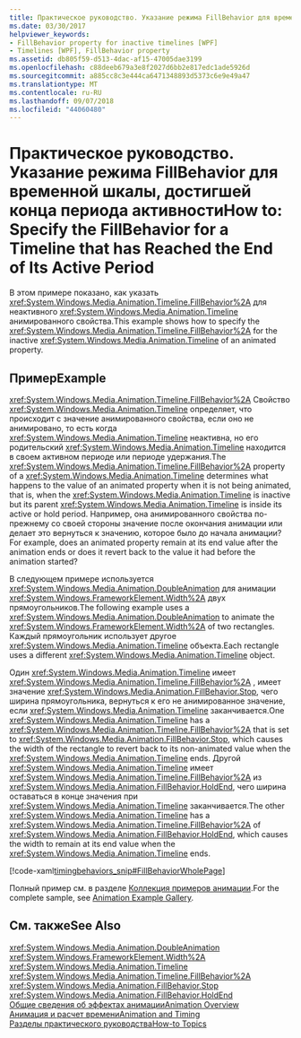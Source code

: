 ```yaml
---
title: Практическое руководство. Указание режима FillBehavior для временной шкалы, достигшей конца периода активности
ms.date: 03/30/2017
helpviewer_keywords:
- FillBehavior property for inactive timelines [WPF]
- Timelines [WPF], FillBehavior property
ms.assetid: db805f59-d513-4dac-af15-47005dae3199
ms.openlocfilehash: c88deeb679a3e8f2027d6bb2e817edc1ade5926d
ms.sourcegitcommit: a885cc8c3e444ca6471348893d5373c6e9e49a47
ms.translationtype: MT
ms.contentlocale: ru-RU
ms.lasthandoff: 09/07/2018
ms.locfileid: "44060480"
---
```

# <a name="how-to-specify-the-fillbehavior-for-a-timeline-that-has-reached-the-end-of-its-active-period"></a><span data-ttu-id="33442-102">Практическое руководство. Указание режима FillBehavior для временной шкалы, достигшей конца периода активности</span><span class="sxs-lookup"><span data-stu-id="33442-102">How to: Specify the FillBehavior for a Timeline that has Reached the End of Its Active Period</span></span>
<span data-ttu-id="33442-103">В этом примере показано, как указать <xref:System.Windows.Media.Animation.Timeline.FillBehavior%2A> для неактивного <xref:System.Windows.Media.Animation.Timeline> анимированного свойства.</span><span class="sxs-lookup"><span data-stu-id="33442-103">This example shows how to specify the <xref:System.Windows.Media.Animation.Timeline.FillBehavior%2A> for the inactive <xref:System.Windows.Media.Animation.Timeline> of an animated property.</span></span>  
  
## <a name="example"></a><span data-ttu-id="33442-104">Пример</span><span class="sxs-lookup"><span data-stu-id="33442-104">Example</span></span>  
 <span data-ttu-id="33442-105"><xref:System.Windows.Media.Animation.Timeline.FillBehavior%2A> Свойство <xref:System.Windows.Media.Animation.Timeline> определяет, что происходит с значение анимированного свойства, если оно не анимировано, то есть когда <xref:System.Windows.Media.Animation.Timeline> неактивна, но его родительский <xref:System.Windows.Media.Animation.Timeline> находится в своем активном периоде или периоде удержания.</span><span class="sxs-lookup"><span data-stu-id="33442-105">The <xref:System.Windows.Media.Animation.Timeline.FillBehavior%2A> property of a <xref:System.Windows.Media.Animation.Timeline> determines what happens to the value of an animated property when it is not being animated, that is, when the <xref:System.Windows.Media.Animation.Timeline> is inactive but its parent <xref:System.Windows.Media.Animation.Timeline> is inside its active or hold period.</span></span> <span data-ttu-id="33442-106">Например, она анимированного свойства по-прежнему со своей стороны значение после окончания анимации или делает это вернуться к значению, которое было до начала анимации?</span><span class="sxs-lookup"><span data-stu-id="33442-106">For example, does an animated property remain at its end value after the animation ends or does it revert back to the value it had before the animation started?</span></span>  
  
 <span data-ttu-id="33442-107">В следующем примере используется <xref:System.Windows.Media.Animation.DoubleAnimation> для анимации <xref:System.Windows.FrameworkElement.Width%2A> двух прямоугольников.</span><span class="sxs-lookup"><span data-stu-id="33442-107">The following example uses a <xref:System.Windows.Media.Animation.DoubleAnimation> to animate the <xref:System.Windows.FrameworkElement.Width%2A> of two rectangles.</span></span> <span data-ttu-id="33442-108">Каждый прямоугольник использует другое <xref:System.Windows.Media.Animation.Timeline> объекта.</span><span class="sxs-lookup"><span data-stu-id="33442-108">Each rectangle uses a different <xref:System.Windows.Media.Animation.Timeline> object.</span></span>  
  
 <span data-ttu-id="33442-109">Один <xref:System.Windows.Media.Animation.Timeline> имеет <xref:System.Windows.Media.Animation.Timeline.FillBehavior%2A> , имеет значение <xref:System.Windows.Media.Animation.FillBehavior.Stop>, чего ширина прямоугольника, вернуться к его не анимированное значение, если <xref:System.Windows.Media.Animation.Timeline> заканчивается.</span><span class="sxs-lookup"><span data-stu-id="33442-109">One <xref:System.Windows.Media.Animation.Timeline> has a <xref:System.Windows.Media.Animation.Timeline.FillBehavior%2A> that is set to <xref:System.Windows.Media.Animation.FillBehavior.Stop>, which causes the width of the rectangle to revert back to its non-animated value when the <xref:System.Windows.Media.Animation.Timeline> ends.</span></span> <span data-ttu-id="33442-110">Другой <xref:System.Windows.Media.Animation.Timeline> имеет <xref:System.Windows.Media.Animation.Timeline.FillBehavior%2A> из <xref:System.Windows.Media.Animation.FillBehavior.HoldEnd>, чего ширина оставаться в конце значения при <xref:System.Windows.Media.Animation.Timeline> заканчивается.</span><span class="sxs-lookup"><span data-stu-id="33442-110">The other <xref:System.Windows.Media.Animation.Timeline> has a <xref:System.Windows.Media.Animation.Timeline.FillBehavior%2A> of <xref:System.Windows.Media.Animation.FillBehavior.HoldEnd>, which causes the width to remain at its end value when the <xref:System.Windows.Media.Animation.Timeline> ends.</span></span>  
  
 [!code-xaml[timingbehaviors_snip#FillBehaviorWholePage](../../../../samples/snippets/csharp/VS_Snippets_Wpf/timingbehaviors_snip/CSharp/FillBehaviorExample.xaml#fillbehaviorwholepage)]  
  
 <span data-ttu-id="33442-111">Полный пример см. в разделе [Коллекция примеров анимации](https://go.microsoft.com/fwlink/?LinkID=159969).</span><span class="sxs-lookup"><span data-stu-id="33442-111">For the complete sample, see [Animation Example Gallery](https://go.microsoft.com/fwlink/?LinkID=159969).</span></span>  
  
## <a name="see-also"></a><span data-ttu-id="33442-112">См. также</span><span class="sxs-lookup"><span data-stu-id="33442-112">See Also</span></span>  
 <xref:System.Windows.Media.Animation.DoubleAnimation>  
 <xref:System.Windows.FrameworkElement.Width%2A>  
 <xref:System.Windows.Media.Animation.Timeline>  
 <xref:System.Windows.Media.Animation.Timeline.FillBehavior%2A>  
 <xref:System.Windows.Media.Animation.FillBehavior.Stop>  
 <xref:System.Windows.Media.Animation.FillBehavior.HoldEnd>  
 [<span data-ttu-id="33442-113">Общие сведения об эффектах анимации</span><span class="sxs-lookup"><span data-stu-id="33442-113">Animation Overview</span></span>](../../../../docs/framework/wpf/graphics-multimedia/animation-overview.md)  
 [<span data-ttu-id="33442-114">Анимация и расчет времени</span><span class="sxs-lookup"><span data-stu-id="33442-114">Animation and Timing</span></span>](https://msdn.microsoft.com/library/7d83765b-d5ae-41b1-b423-80206e1124aa)  
 [<span data-ttu-id="33442-115">Разделы практического руководства</span><span class="sxs-lookup"><span data-stu-id="33442-115">How-to Topics</span></span>](../../../../docs/framework/wpf/graphics-multimedia/animation-and-timing-how-to-topics.md)
